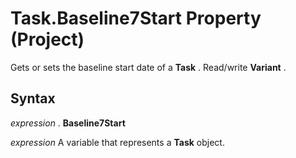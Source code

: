 
# Task.Baseline7Start Property (Project)

Gets or sets the baseline start date of a  **Task** . Read/write **Variant** .


## Syntax

 _expression_ . **Baseline7Start**

 _expression_ A variable that represents a **Task** object.

